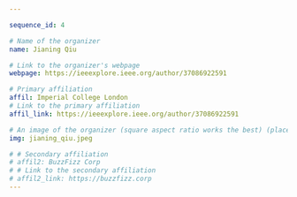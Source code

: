 ```yaml
---

sequence_id: 4

# Name of the organizer
name: Jianing Qiu

# Link to the organizer's webpage
webpage: https://ieeexplore.ieee.org/author/37086922591

# Primary affiliation
affil: Imperial College London
# Link to the primary affiliation
affil_link: https://ieeexplore.ieee.org/author/37086922591

# An image of the organizer (square aspect ratio works the best) (place in the `assets/img/organizers` directory)
img: jianing_qiu.jpeg

# # Secondary affiliation
# affil2: BuzzFizz Corp
# # Link to the secondary affiliation
# affil2_link: https://buzzfizz.corp
---
```

